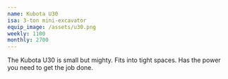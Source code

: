 ```yaml
---
name: Kubota U30
isa: 3-ton mini-excavator
equip_image: /assets/u30.png
weekly: 1100
monthly: 2700
---
```


The Kubota U30 is small but mighty. Fits into tight spaces. Has the
power you need to get the job done.
